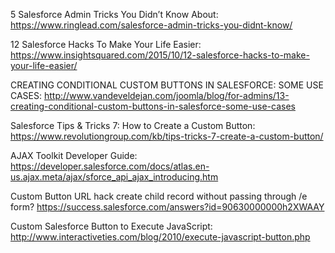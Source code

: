 
5 Salesforce Admin Tricks You Didn’t Know About:
https://www.ringlead.com/salesforce-admin-tricks-you-didnt-know/


12 Salesforce Hacks To Make Your Life Easier:
https://www.insightsquared.com/2015/10/12-salesforce-hacks-to-make-your-life-easier/


CREATING CONDITIONAL CUSTOM BUTTONS IN SALESFORCE: SOME USE CASES:
http://www.vandeveldejan.com/joomla/blog/for-admins/13-creating-conditional-custom-buttons-in-salesforce-some-use-cases

Salesforce Tips & Tricks 7: How to Create a Custom Button:
https://www.revolutiongroup.com/kb/tips-tricks-7-create-a-custom-button/

AJAX Toolkit Developer Guide:
https://developer.salesforce.com/docs/atlas.en-us.ajax.meta/ajax/sforce_api_ajax_introducing.htm

Custom Button URL hack create child record without passing through /e form?
https://success.salesforce.com/answers?id=90630000000h2XWAAY


Custom Salesforce Button to Execute JavaScript:
http://www.interactiveties.com/blog/2010/execute-javascript-button.php
